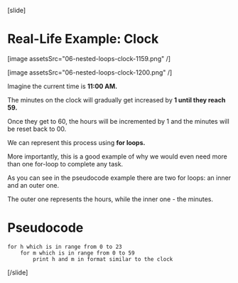 [slide]
# Real-Life Example: Clock
[image assetsSrc="06-nested-loops-clock-1159.png" /]

[image assetsSrc="06-nested-loops-clock-1200.png" /]

Imagine the current time is **11:00 AM.** 

The minutes on the clock will gradually get increased by **1 until they reach 59.** 

Once they get to 60, the hours will be incremented by 1 and the minutes will be reset back to 00. 

We can represent this process using **for loops.** 

More importantly, this is a good example of why we would even need more than one for-loop to complete any task. 

As you can see in the pseudocode example there are two for loops: an inner and an outer one. 

The outer one represents the hours, while the inner one - the minutes. 

# Pseudocode
```
for h which is in range from 0 to 23
    for m which is in range from 0 to 59
        print h and m in format similar to the clock
```
[/slide]
